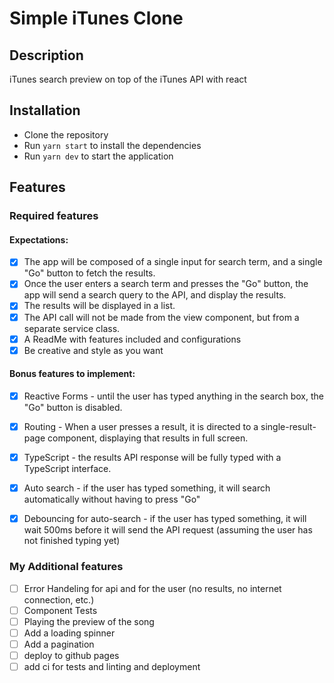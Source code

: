 # Simple iTunes Clone

## Description
iTunes search preview on top of the iTunes API with react

## Installation
- Clone the repository
- Run `yarn start` to install the dependencies
- Run `yarn dev` to start the application

## Features

### Required features

#### Expectations:
- [x] The app will be composed of a single input for search term, and a single "Go" button to fetch the results.
- [x] Once the user enters a search term and presses the "Go" button, the app will send a search query to the API, and display the results.
- [x] The results will be displayed in a list.
- [x] The API call will not be made from the view component, but from a separate service class.
- [x] A ReadMe with features included and configurations
- [x] Be creative and style as you want

#### Bonus features to implement:
- [x] Reactive Forms - until the user has typed anything in the search box, the "Go" button is disabled.
- [x] Routing - When a user presses a result, it is directed to a single-result-page component, displaying that results in full screen.
- [x] TypeScript - the results API response will be fully typed with a TypeScript interface.
- [x] Auto search - if the user has typed something, it will search automatically without having to press "Go"
- [x] Debouncing for auto-search - if the user has typed something, it will wait 500ms before it will send the API request (assuming the user has not finished typing yet)


### My Additional features
- [ ] Error Handeling for api and for the user (no results, no internet connection, etc.)
- [ ] Component Tests
- [ ] Playing the preview of the song
- [ ] Add a loading spinner
- [ ] Add a pagination
- [ ] deploy to github pages
- [ ] add ci for tests and linting and deployment
